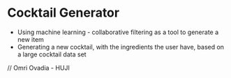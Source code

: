 # Cocktail Generator

- Using machine learning - collaborative filtering as a tool to generate a new item
- Generating a new cocktail, with the ingredients the user have, based on a large cocktail data set

// Omri Ovadia - HUJI
